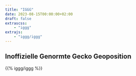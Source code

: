 ```yaml
---
title: "IGGG"
date: 2023-08-15T00:00:00+02:00
draft: false
extrascss:
    - "iggg"
extrajs:
    - "iggg/iggg"
---
```


## Inoffizielle Genormte Gecko Geoposition

{{% iggg/iggg %}}
